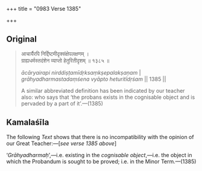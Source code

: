 +++
title = "0983 Verse 1385"

+++
## Original 
>
> आचार्यैरपि निर्द्दिष्टमीदृक्संक्षेपलक्षणम् ।  
> ग्राह्यधर्मस्तदंशेन व्याप्तो हेतुरितीदृशम् ॥ १३८५ ॥ 
>
> *ācāryairapi nirddiṣṭamīdṛksaṃkṣepalakṣaṇam* \|  
> *grāhyadharmastadaṃśena vyāpto heturitīdṛśam* \|\| 1385 \|\| 
>
> A similar abbreviated definition has been indicated by our teacher also: who says that ‘the probans exists in the cognisable object and is pervaded by a part of it’.—(1385)



## Kamalaśīla

The following *Text* shows that there is no incompatibility with the opinion of our Great Teacher:—[*see verse 1385 above*]

‘*Grāhyadharmaḥ*’,—i.e. existing in the *cognisable object*,—i.e. the object in which the Probandum is sought to be proved; i.e. in the Minor Term.—(1385)


